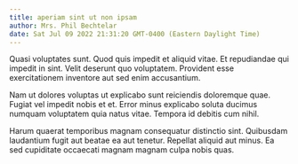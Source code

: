 ```yaml
---
title: aperiam sint ut non ipsam
author: Mrs. Phil Bechtelar
date: Sat Jul 09 2022 21:31:20 GMT-0400 (Eastern Daylight Time)
---
```

Quasi voluptates sunt. Quod quis impedit et aliquid vitae. Et repudiandae qui impedit in sint. Velit deserunt quo voluptatem. Provident esse exercitationem inventore aut sed enim accusantium.

 Nam ut dolores voluptas ut explicabo sunt reiciendis doloremque quae. Fugiat vel impedit nobis et et. Error minus explicabo soluta ducimus numquam voluptatem quia natus vitae. Tempora id debitis cum nihil.

 Harum quaerat temporibus magnam consequatur distinctio sint. Quibusdam laudantium fugit aut beatae ea aut tenetur. Repellat aliquid aut minus. Ea sed cupiditate occaecati magnam magnam culpa nobis quas.